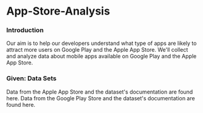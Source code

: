 # App-Store-Analysis

### Introduction
Our aim is to help our developers understand what type of apps are likely to attract more users on Google Play and the Apple App Store. We'll collect and analyze data about mobile apps available on Google Play and the Apple App Store.

### Given: Data Sets
Data from the Apple App Store and the dataset's documentation are found here.
Data from the Google Play Store and the dataset's documentation are found here.
